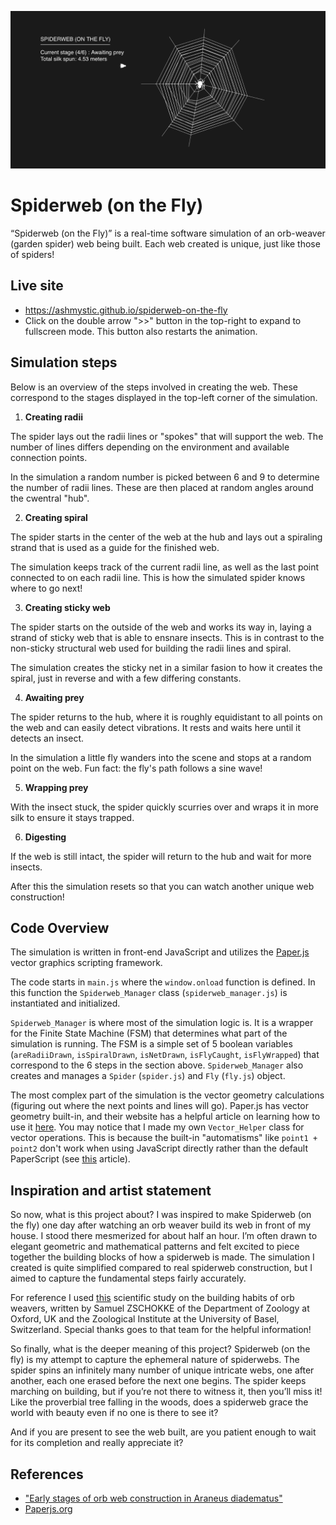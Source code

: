 ![Spiderweb banner](spiderweb_banner.PNG)

# Spiderweb (on the Fly)
“Spiderweb (on the Fly)” is a real-time software simulation of an orb-weaver (garden spider) web being built. Each web created is unique, just like those of spiders!

## Live site
- https://ashmystic.github.io/spiderweb-on-the-fly
- Click on the double arrow ">>" button in the top-right to expand to fullscreen mode. This button also restarts the animation.

## Simulation steps
Below is an overview of the steps involved in creating the web. These correspond to the stages displayed in the top-left corner of the simulation.

1. **Creating radii**

The spider lays out the radii lines or "spokes" that will support the web. The number of lines differs depending on the environment and available connection points.

In the simulation a random number is picked between 6 and 9 to determine the number of radii lines. These are then placed at random angles around the cwentral "hub".

2. **Creating spiral**

The spider starts in the center of the web at the hub and lays out a spiraling strand that is used as a guide for the finished web.

The simulation keeps track of the current radii line, as well as the last point connected to on each radii line. This is how the simulated spider knows where to go next!

3. **Creating sticky web**

The spider starts on the outside of the web and works its way in, laying a strand of sticky web that is able to ensnare insects. This is in contrast to the non-sticky structural web used for building the radii lines and spiral.

The simulation creates the sticky net in a similar fasion to how it creates the spiral, just in reverse and with a few differing constants.

4. **Awaiting prey**

The spider returns to the hub, where it is roughly equidistant to all points on the web and can easily detect vibrations. It rests and waits here until it detects an insect.

In the simulation a little fly wanders into the scene and stops at a random point on the web. Fun fact: the fly's path follows a sine wave!

5. **Wrapping prey**

With the insect stuck, the spider quickly scurries over and wraps it in more silk to ensure it stays trapped.

6. **Digesting**

If the web is still intact, the spider will return to the hub and wait for more insects.

After this the simulation resets so that you can watch another unique web construction!

## Code Overview
The simulation is written in front-end JavaScript and utilizes the [Paper.js](http://paperjs.org) vector graphics scripting framework.

The code starts in `main.js` where the `window.onload` function is defined. In this function the `Spiderweb_Manager` class (`spiderweb_manager.js`) is instantiated and initialized.

`Spiderweb_Manager` is where most of the simulation logic is. It is a wrapper for the Finite State Machine (FSM) that determines what part of the simulation is running. The FSM is a simple set of 5 boolean variables (`areRadiiDrawn`, `isSpiralDrawn`, `isNetDrawn`, `isFlyCaught`, `isFlyWrapped`) that correspond to the 6 steps in the section above. `Spiderweb_Manager` also creates and manages a `Spider` (`spider.js`) and `Fly` (`fly.js`) object.

The most complex part of the simulation is the vector geometry calculations (figuring out where the next points and lines will go). Paper.js has vector geometry built-in, and their website has a helpful article on learning how to use it [here](http://paperjs.org/tutorials/geometry/vector-geometry/). You may notice that I made my own `Vector_Helper` class for vector operations. This is because the built-in "automatisms" like `point1 + point2` don't work when using JavaScript directly rather than the default PaperScript (see [this](http://paperjs.org/tutorials/getting-started/using-javascript-directly/) article).

## Inspiration and artist statement

So now, what is this project about? I was inspired to make Spiderweb (on the fly) one day after watching an orb weaver build its web in front of my house. I stood there mesmerized for about half an hour. I’m often drawn to elegant geometric and mathematical patterns and felt excited to piece together the building blocks of how a spiderweb is made. The simulation I created is quite simplified compared to real spiderweb construction, but I aimed to capture the fundamental steps fairly accurately.

For reference I used [this](#references) scientific study on the building habits of orb weavers, written by Samuel ZSCHOKKE of the Department of Zoology at Oxford, UK and the Zoological Institute at the University of Basel, Switzerland. Special thanks goes to that team for the helpful information!

So finally, what is the deeper meaning of this project? Spiderweb (on the fly) is my attempt to capture the ephemeral nature of spiderwebs. The spider spins an infinitely many number of unique intricate webs, one after another, each one erased before the next one begins. The spider keeps marching on building, but if you’re not there to witness it, then you’ll miss it! Like the proverbial tree falling in the woods, does a spiderweb grace the world with beauty even if no one is there to see it?

And if you are present to see the web built, are you patient enough to wait for its completion and really appreciate it?

## References
- ["Early stages of orb web construction in Araneus diadematus"](https://bio.staern.li/pdf/zschokke1996rsz.pdf)
- [Paperjs.org](http://paperjs.org/)
